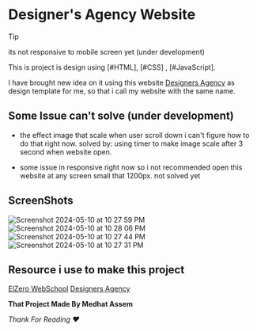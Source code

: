 # Designer's Agency Website

> [!tip]
> its not responsive to mobile screen yet (under development)

This is project is design using [#HTML], [#CSS] , [#JavaScript].

I have brought new idea on it using this website [Designers Agency](https://www.designersagency.org) as design template for me, so that i call my website with the same name.

## Some Issue can't solve (under development)

- the effect image that scale when user scroll down i can't figure how to do that right now.
  solved by: using timer to make image scale after 3 second when website open.

- some issue in responsive right now so i not recommended open this website at any screen small that 1200px.
  not solved yet

## ScreenShots

![Screenshot 2024-05-10 at 10 27 59 PM](https://github.com/medhatassm/Designers-Agency/assets/146084564/ea66080e-a622-44b1-a41b-3288cdfdf8fc)
![Screenshot 2024-05-10 at 10 28 06 PM](https://github.com/medhatassm/Designers-Agency/assets/146084564/c188d9c7-7293-48c6-98fe-286cb1345853)
![Screenshot 2024-05-10 at 10 27 44 PM](https://github.com/medhatassm/Designers-Agency/assets/146084564/b1a2de10-2d2d-4449-8ada-0e76800179f3)
![Screenshot 2024-05-10 at 10 27 31 PM](https://github.com/medhatassm/Designers-Agency/assets/146084564/ee4d7c88-b3ba-47ce-bb3f-1ced64f7f69e)


## Resource i use to make this project

[ElZero WebSchool](https://www.youtube.com/playlist?list=PLDoPjvoNmBAzvmpzF-6l3tAviiCPbwkB8)
[Designers Agency](https://www.designersagency.org)

**That Project Made By Medhat Assem**

_Thank For Reading ❤️_
